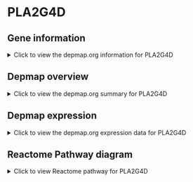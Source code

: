 <h1>PLA2G4D</h1>

<h2>Gene information</h2>
<details>
  <summary>Click to view the depmap.org information for PLA2G4D</summary>
  <iframe src="https://depmap.org/portal/gene/PLA2G4D?tab=about" style="border:none;width:100%;height:800px"></iframe>
</details>

<h2>Depmap overview</h2>
<details>
  <summary>Click to view the depmap.org summary for PLA2G4D</summary>
  <iframe src="https://depmap.org/portal/gene/PLA2G4D?tab=overview" style="border:none;width:100%;height:800px"></iframe>
</details>

<h2>Depmap expression</h2>
<details>
  <summary>Click to view the depmap.org expression data for PLA2G4D</summary>
  <iframe src="https://depmap.org/portal/gene/PLA2G4D?tab=characterization" style="border:none;width:100%;height:800px"></iframe>
</details>



<h2>Reactome Pathway diagram</h2>
<details>
  <summary>Click to view Reactome pathway for PLA2G4D</summary>
  <p>Synthesis of PA</p>
  <iframe src="https://reactome.org/PathwayBrowser/#/R-HSA-1483166" style="border:none;width:100%;height:800px"></iframe>
</details>



